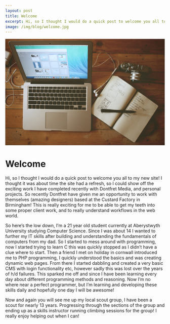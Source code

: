 ```yaml
---
layout: post
title: Welcome
excerpt: Hi, so I thought I would do a quick post to welcome you all to my new site! I thought it was about time the site had a refresh, so I could show off the exciting work I have completed recently with Dontfret Media, and personal projects.
image: /img/blog/welcome.jpg
---
```

<!-- Content
    ================================================== -->
  
![New Site](/img/blog/welcome.jpg)

# Welcome
Hi, so I thought I would do a quick post to welcome you all to my new site! I thought it was about time the site had a refresh, so I could show off the exciting work I have completed recently with Dontfret Media, and personal projects. So recently Dontfret have given me an opportunity to work with themselves (amazing designers) based at the Custard Factory in Birmingham! This is really exciting for me to be able to get my teeth into some proper client work, and to really understand workflows in the web world.

So here’s the low down, I’m a 21 year old student currently at Aberystwyth University studying Computer Science. Since I was about 14 I wanted to further my IT skills after building and understanding the fundamentals of computers from my dad. So I started to mess around with programming, now I started trying to learn C this was quickly stopped as I didn’t have a clue where to start. Then a friend I met on holiday in cornwall introduced me to PHP programming, I quickly understood the basics and was creating dynamic web pages. From there I started dabbling and created a very basic CMS with login functionality etc, however sadly this was lost over the years of h/d failures. This sparked me off and since I have been learning every day about different programming methods and reasoning. Now I’m no where near a perfect programmer, but I’m learning and developing these skills daily and hopefully one day I will be awesome!

Now and again you will see me up my local scout group, I have been a scout for nearly 13 years. Progressing through the sections of the group and ending up as a skills instructor running climbing sessions for the group!  I really enjoy helping out when I can!